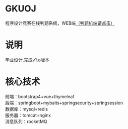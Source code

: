 # GKUOJ
程序设计竞赛在线判题系统，WEB端<a href = "https://github.com/m969130721/Judge" target="_blank" >（判题机端请点击）</a><br/>
# 说明
毕业设计,完成v1.o版本<br/>
# 核心技术
前端：bootstrap4+vue+thymeleaf<br/>
后端：springboot+mybaits+springsecurity+springsession<br/>
数据库：mysql+redis<br/>
服务器：tomcat+nginx<br/>
消息队列：rocketMQ<br/>


